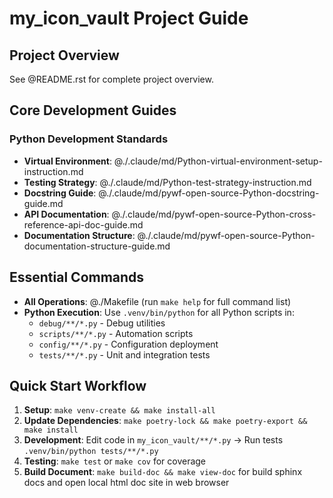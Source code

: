 # my_icon_vault Project Guide

## Project Overview

See @README.rst for complete project overview.

## Core Development Guides

### Python Development Standards

- **Virtual Environment**: @./.claude/md/Python-virtual-environment-setup-instruction.md
- **Testing Strategy**: @./.claude/md/Python-test-strategy-instruction.md
- **Docstring Guide**: @./.claude/md/pywf-open-source-Python-docstring-guide.md
- **API Documentation**: @./.claude/md/pywf-open-source-Python-cross-reference-api-doc-guide.md
- **Documentation Structure**: @./.claude/md/pywf-open-source-Python-documentation-structure-guide.md

## Essential Commands

- **All Operations**: @./Makefile (run `make help` for full command list)
- **Python Execution**: Use `.venv/bin/python` for all Python scripts in:
  - `debug/**/*.py` - Debug utilities
  - `scripts/**/*.py` - Automation scripts
  - `config/**/*.py` - Configuration deployment
  - `tests/**/*.py` - Unit and integration tests

## Quick Start Workflow

1. **Setup**: `make venv-create && make install-all`
2. **Update Dependencies**: ``make poetry-lock && make poetry-export && make install``
3. **Development**: Edit code in ``my_icon_vault/**/*.py`` → Run tests ``.venv/bin/python tests/**/*.py``
4. **Testing**: `make test` or `make cov` for coverage
5. **Build Document**: `make build-doc && make view-doc` for build sphinx docs and open local html doc site in web browser
